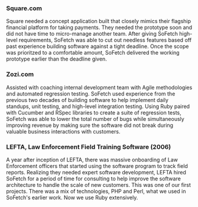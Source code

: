 ### Square.com

Square needed a concept application built that closely mimics their flagship financial platform for taking payments. They needed the prototype soon and did not have time to micro-manage another team. After giving SoFetch high-level requirements, SoFetch was able to cut out needless features based off past experience building software against a tight deadline. Once the scope was prioritzed to a comfortable amount, SoFetch delivered the working prototype earlier than the deadline given. 

### Zozi.com

Assisted with coaching internal development team with Agile methodologies and automated regression testing. SoFetch used experience from the previous two decades of building software to help implement daily standups, unit testing, and high-level integration testing. Using Ruby paired with Cucumber and RSpec libraries to create a suite of regression tests, SoFetch was able to lower the total number of bugs while simultaneously improving revenue by making sure the software did not break during valuable business interactions with customers.

### LEFTA, Law Enforcement Field Training Software (2006)

A year after inception of LEFTA, there was massive onboarding of Law Enforcement officers that started using the software program to track field reports. Realizing they needed expert software development, LEFTA hired SoFetch for a period of time for consulting to help improve the software architecture to handle the scale of new customers. This was one of our first projects. There was a mix of technologies, PHP and Perl, what we used in SoFetch's earlier work. Now we use Ruby extensively.
